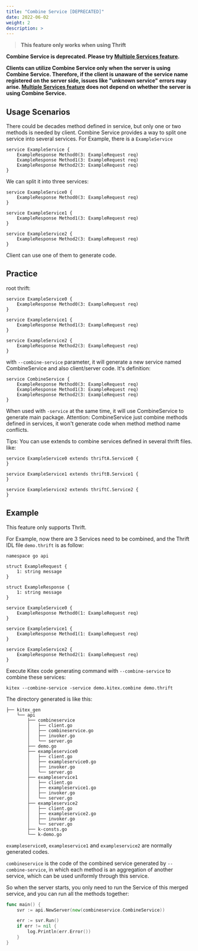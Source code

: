 ```yaml
---
title: "Combine Service [DEPRECATED]"
date: 2022-06-02
weight: 2
description: >
---
```


> **This feature only works when using Thrift**

**Combine Service is deprecated. Please try [Multiple Services feature](https://www.cloudwego.io/docs/kitex/tutorials/advanced-feature/multi_service/).**

**Clients can utilize Combine Service only when the server is using Combine Service. Therefore, if the client is unaware of the service name registered on the server side, issues like "unknown service" errors may arise. [Multiple Services feature](https://www.cloudwego.io/docs/kitex/tutorials/advanced-feature/multi_service/) does not depend on whether the server is using Combine Service.**

## Usage Scenarios

There could be decades method defined in service, but only one or two methods is needed by client.
Combine Service provides a way to split one service into several services.
For Example, there is a `ExampleService`

```thrift
service ExampleService {
    ExampleResponse Method0(3: ExampleRequest req)
    ExampleResponse Method1(3: ExampleRequest req)
    ExampleResponse Method2(3: ExampleRequest req)
}
```

We can split it into three services:

```thrift
service ExampleService0 {
    ExampleResponse Method0(3: ExampleRequest req)
}

service ExampleService1 {
    ExampleResponse Method1(3: ExampleRequest req)
}

service ExampleService2 {
    ExampleResponse Method2(3: ExampleRequest req)
}
```

Client can use one of them to generate code.

## Practice

root thrift:

```thrift
service ExampleService0 {
    ExampleResponse Method0(3: ExampleRequest req)
}

service ExampleService1 {
    ExampleResponse Method1(3: ExampleRequest req)
}

service ExampleService2 {
    ExampleResponse Method2(3: ExampleRequest req)
}
```

with `--combine-service` parameter, it will generate a new service named CombineService and also client/server code.
It's definition:

```thrift
service CombineService {
    ExampleResponse Method0(3: ExampleRequest req)
    ExampleResponse Method1(3: ExampleRequest req)
    ExampleResponse Method2(3: ExampleRequest req)
}
```

When used with `-service` at the same time, it will use CombineService to generate main package.
Attention: CombineService just combine methods defined in services, it won't generate code when method method name conflicts.

Tips:
You can use extends to combine services defined in several thrift files.
like:

```Thrift
service ExampleService0 extends thriftA.Service0 {
}

service ExampleService1 extends thriftB.Service1 {
}

service ExampleService2 extends thriftC.Service2 {
}
```

## Example

This feature only supports Thrift.

For Example, now there are 3 Services need to be combined, and the Thrift IDL file `demo.thrift` is as follow:

```Thrift
namespace go api

struct ExampleRequest {
	1: string message
}

struct ExampleResponse {
	1: string message
}

service ExampleService0 {
    ExampleResponse Method0(1: ExampleRequest req)
}

service ExampleService1 {
    ExampleResponse Method1(1: ExampleRequest req)
}

service ExampleService2 {
    ExampleResponse Method2(1: ExampleRequest req)
}
```

Execute Kitex code generating command with `--combine-service` to combine these services:

```
kitex --combine-service -service demo.kitex.combine demo.thrift
```

The directory generated is like this:

```
├── kitex_gen
    └── api
        ├── combineservice
        │   ├── client.go
        │   ├── combineservice.go
        │   ├── invoker.go
        │   └── server.go
        ├── demo.go
        ├── exampleservice0
        │   ├── client.go
        │   ├── exampleservice0.go
        │   ├── invoker.go
        │   └── server.go
        ├── exampleservice1
        │   ├── client.go
        │   ├── exampleservice1.go
        │   ├── invoker.go
        │   └── server.go
        ├── exampleservice2
        │   ├── client.go
        │   ├── exampleservice2.go
        │   ├── invoker.go
        │   └── server.go
        ├── k-consts.go
        └── k-demo.go
```

`exampleservice0`, `exampleservice1` and `exampleservice2` are normally generated codes.

`combineservice` is the code of the combined service generated by `--combine-service`, in which each method is an aggregation of another service, which can be used uniformly through this service.

So when the server starts, you only need to run the Service of this merged service, and you can run all the methods together:

```go
func main() {
	svr := api.NewServer(new(combineservice.CombineService))

	err := svr.Run()
	if err != nil {
		log.Println(err.Error())
	}
}
```

